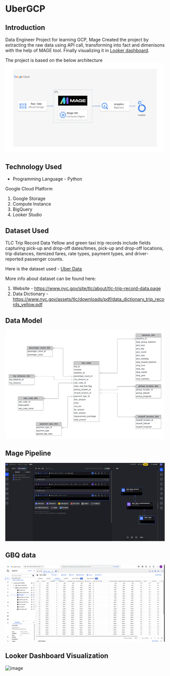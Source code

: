 # UberGCP

## Introduction
Data Engineer Project for learning GCP, Mage
Created the project by extracting the raw data using API call, transforming into fact and dimenisons with the help of MAGE tool. Finally visualizing it in [Looker dashboard](https://lookerstudio.google.com/reporting/66a4ae84-62e2-4b0e-8ed0-3c8492976ee5).

The project is based on the below architecture
<img src="architecture.jpg">

## Technology Used
- Programming Language - Python

Google Cloud Platform
1. Google Storage
2. Compute Instance 
3. BigQuery
4. Looker Studio

## Dataset Used
TLC Trip Record Data
Yellow and green taxi trip records include fields capturing pick-up and drop-off dates/times, pick-up and drop-off locations, trip distances, itemized fares, rate types, payment types, and driver-reported passenger counts. 

Here is the dataset used - [Uber Data](https://github.com/VinothCruze/UberGCP/blob/main/Data/uber_data.csv)

More info about dataset can be found here:
1. Website - https://www.nyc.gov/site/tlc/about/tlc-trip-record-data.page
2. Data Dictionary - https://www.nyc.gov/assets/tlc/downloads/pdf/data_dictionary_trip_records_yellow.pdf

## Data Model
<img src="data_model.jpeg">

## Mage Pipeline
<img src="Mage Files/Mage Pipeline Front end.png">

## GBQ data
<img src ="GCP Big Query.png">

## Looker Dashboard Visualization
![image](https://github.com/VinothCruze/UberGCP/assets/68219125/c535c3eb-fe25-4855-893a-72465afff9df)



